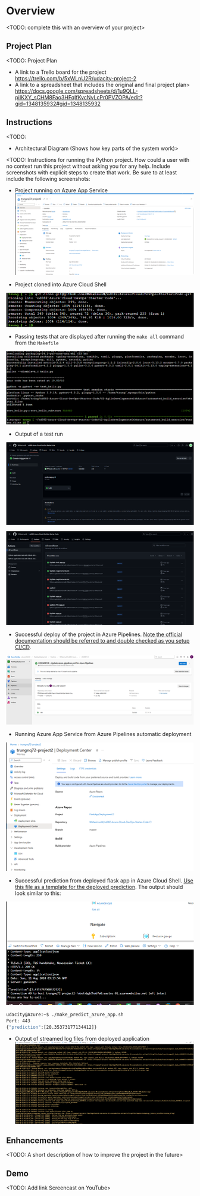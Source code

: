# Overview

<TODO: complete this with an overview of your project>

## Project Plan
<TODO: Project Plan

* A link to a Trello board for the project
https://trello.com/b/5xWLnU2R/udacity-project-2
* A link to a spreadsheet that includes the original and final project plan>
https://docs.google.com/spreadsheets/d/1u9QLL-piIKXY_sCHM8Fao3HFqIfKvcNvLcPr0PVZOPA/edit?gid=1348135932#gid=1348135932

## Instructions

<TODO:  
* Architectural Diagram (Shows how key parts of the system work)>

<TODO:  Instructions for running the Python project.  How could a user with no context run this project without asking you for any help.  Include screenshots with explicit steps to create that work. Be sure to at least include the following screenshots:

* Project running on Azure App Service
![alt text](<Screenshot 2024-08-11 094933.png>)

* Project cloned into Azure Cloud Shell

![alt text](<Screenshot 2024-08-09 202135-clone-github.png>)

* Passing tests that are displayed after running the `make all` command from the `Makefile`

![alt text](<Screenshot 2024-08-09 202135-make-pass-test.png>)

* Output of a test run

![alt text](<Screenshot 2024-08-09 202135-git-hub-action.png>)

![alt text](<Screenshot 2024-08-11 094959.png>)

* Successful deploy of the project in Azure Pipelines.  [Note the official documentation should be referred to and double checked as you setup CI/CD](https://docs.microsoft.com/en-us/azure/devops/pipelines/ecosystems/python-webapp?view=azure-devops).

![alt text](<Screenshot 2024-08-11 095155.png>)

* Running Azure App Service from Azure Pipelines automatic deployment

![alt text](<Screenshot 2024-08-11 095138.png>)

* Successful prediction from deployed flask app in Azure Cloud Shell.  [Use this file as a template for the deployed prediction](https://github.com/udacity/nd082-Azure-Cloud-DevOps-Starter-Code/blob/master/C2-AgileDevelopmentwithAzure/project/starter_files/flask-sklearn/make_predict_azure_app.sh).
The output should look similar to this:

![alt text](<Screenshot 2024-08-11 101423.png>)

```bash
udacity@Azure:~$ ./make_predict_azure_app.sh
Port: 443
{"prediction":[20.35373177134412]}
```

* Output of streamed log files from deployed application
![alt text](<Screenshot 2024-08-11 101820.png>)
> 

## Enhancements

<TODO: A short description of how to improve the project in the future>

## Demo 

<TODO: Add link Screencast on YouTube>


